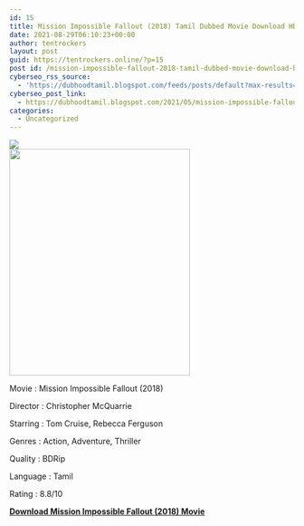 ```yaml
---
id: 15
title: Mission Impossible Fallout (2018) Tamil Dubbed Movie Download HD
date: 2021-08-29T06:10:23+00:00
author: tentrockers
layout: post
guid: https://tentrockers.online/?p=15
post id: /mission-impossible-fallout-2018-tamil-dubbed-movie-download-hd/
cyberseo_rss_source:
  - 'https://dubhoodtamil.blogspot.com/feeds/posts/default?max-results=150&start-index=1'
cyberseo_post_link:
  - https://dubhoodtamil.blogspot.com/2021/05/mission-impossible-fallout-2018-tamil.html
categories:
  - Uncategorized
---
```

<div class="media_block">
  <img src="https://1.bp.blogspot.com/-LRi5O2WHSLA/YJbCeChHmUI/AAAAAAAAC9s/fn1OEF4ApAoxc6iiaeyeiRiAU5-q4zNrQCNcBGAsYHQ/s72-w319-h400-c/Mission-Impossible-Fallout-2018.jpg" class="media_thumbnail" />
</div>

<div class="separator">
  <a href="https://1.bp.blogspot.com/-LRi5O2WHSLA/YJbCeChHmUI/AAAAAAAAC9s/fn1OEF4ApAoxc6iiaeyeiRiAU5-q4zNrQCNcBGAsYHQ/s426/Mission-Impossible-Fallout-2018.jpg" imageanchor="1"><img loading="lazy" border="0" data-original-height="426" data-original-width="340" height="400" src="https://1.bp.blogspot.com/-LRi5O2WHSLA/YJbCeChHmUI/AAAAAAAAC9s/fn1OEF4ApAoxc6iiaeyeiRiAU5-q4zNrQCNcBGAsYHQ/w319-h400/Mission-Impossible-Fallout-2018.jpg" width="319" /></a>
</div>

Movie	<span></span>:	<span></span>Mission Impossible Fallout (2018)&nbsp;

Director	<span></span>:	<span></span>Christopher McQuarrie&nbsp;

Starring	<span></span>:	<span></span>Tom Cruise, Rebecca Ferguson&nbsp;

Genres	<span></span>:	<span></span>Action, Adventure, Thriller&nbsp;

Quality	<span></span>:	<span></span>BDRip&nbsp;

Language	<span></span>:	<span></span>Tamil&nbsp;

Rating	<span></span>:	<span></span>8.8/10

<div>
  <b><span><a href="http://d1.uptofiles.com/files/Tamil%20Dubbed%20Movies/Mission%20Impossible%20Fallout%20(2018)/Mission%20Impossible%20Fallout%20(640x360)/Mission%20Impossible%20Fallout%20HD.mp4" target="_blank" rel="noopener">Download Mission Impossible Fallout (2018) Movie</a></span></b>
</div>